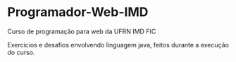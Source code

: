 # Programador-Web-IMD

Curso de programação para web da UFRN IMD FIC

Exercícios e desafios envolvendo linguagem java, feitos durante a execução do curso.

